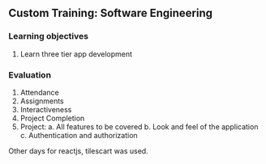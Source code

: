 ## Custom Training: Software Engineering

### Learning objectives

1. Learn three tier app development

### Evaluation

1. Attendance
2. Assignments
3. Interactiveness
4. Project Completion
5. Project:
    a. All features to be covered
    b. Look and feel of the application
    c. Authentication and authorization

Other days for reactjs, tilescart was used.
